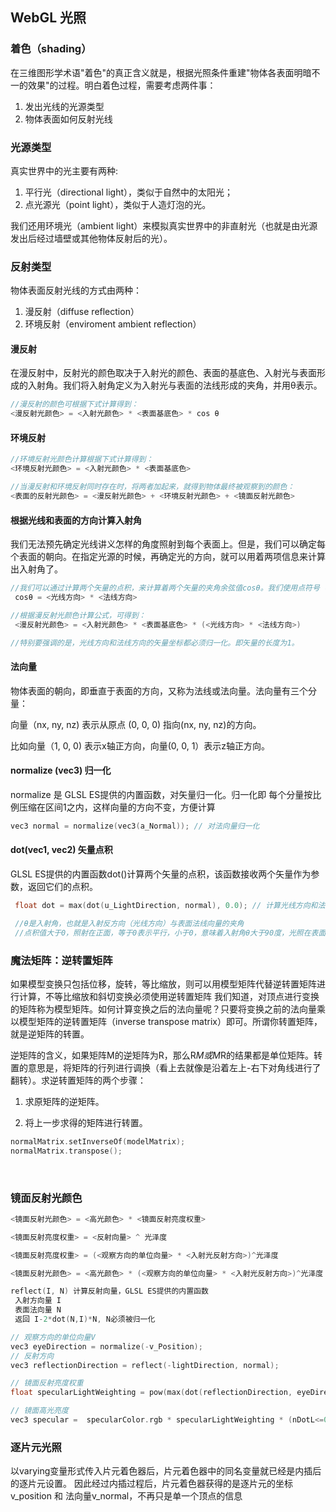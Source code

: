 ## WebGL 光照
### 着色（shading）

在三维图形学术语"着色"的真正含义就是，根据光照条件重建"物体各表面明暗不一的效果"的过程。明白着色过程，需要考虑两件事：

1. 发出光线的光源类型
2. 物体表面如何反射光线



### 光源类型

真实世界中的光主要有两种: 

1. 平行光（directional light），类似于自然中的太阳光；
2. 点光源光（point light），类似于人造灯泡的光。



我们还用环境光（ambient light）来模拟真实世界中的非直射光（也就是由光源发出后经过墙壁或其他物体反射后的光）。



### 反射类型

物体表面反射光线的方式由两种：

1. 漫反射（diffuse reflection）
2. 环境反射（enviroment ambient reflection）



#### 漫反射

在漫反射中，反射光的颜色取决于入射光的颜色、表面的基底色、入射光与表面形成的入射角。我们将入射角定义为入射光与表面的法线形成的夹角，并用θ表示。

```c
//漫反射的颜色可根据下式计算得到：
<漫反射光颜色> = <入射光颜色> * <表面基底色> * cos θ
```



#### 环境反射

```c
//环境反射光颜色计算根据下式计算得到：
<环境反射光颜色> = <入射光颜色> * <表面基底色>

//当漫反射和环境反射同时存在时，将两者加起来，就得到物体最终被观察到的颜色：
<表面的反射光颜色> = <漫反射光颜色> + <环境反射光颜色> + <镜面反射光颜色>
```



#### 根据光线和表面的方向计算入射角

我们无法预先确定光线讲义怎样的角度照射到每个表面上。但是，我们可以确定每个表面的朝向。在指定光源的时候，再确定光的方向，就可以用着两项信息来计算出入射角了。

```c
//我们可以通过计算两个矢量的点积，来计算着两个矢量的夹角余弦值cosθ。我们使用点符号（.）来表示点积运算。这样就可以通过下式计算出来：
 cosθ = <光线方向> * <法线方向>

//根据漫反射光颜色计算公式，可得到：
 <漫反射光颜色> = <入射光颜色> * <表面基底色> * (<光线方向> * <法线方向>)

//特别要强调的是，光线方向和法线方向的矢量坐标都必须归一化。即矢量的长度为1。
```



#### 法向量

物体表面的朝向，即垂直于表面的方向，又称为法线或法向量。法向量有三个分量：

向量（nx, ny, nz) 表示从原点 (0, 0, 0) 指向(nx, ny, nz)的方向。

比如向量（1, 0, 0) 表示x轴正方向，向量(0, 0, 1）表示z轴正方向。   

 

#### normalize (vec3)  归一化

normalize 是 GLSL ES提供的内置函数，对矢量归一化。归一化即 每个分量按比例压缩在区间1之内，这样向量的方向不变，方便计算

```c
vec3 normal = normalize(vec3(a_Normal)); // 对法向量归一化
```



#### dot(vec1, vec2) 矢量点积

GLSL ES提供的内置函数dot()计算两个矢量的点积，该函数接收两个矢量作为参数，返回它们的点积。

```c
 float dot = max(dot(u_LightDirection, normal), 0.0); // 计算光线方向和法向量点积

 //θ是入射角，也就是入射反方向（光线方向）与表面法线向量的夹角
 //点积值大于0，照射在正面，等于0表示平行，小于0，意味着入射角θ大于90度，光照在表面的背面，这时将点积设置为0.0，取消背面的光照。
```



### 魔法矩阵：逆转置矩阵

如果模型变换只包括位移，旋转，等比缩放，则可以用模型矩阵代替逆转置矩阵进行计算，不等比缩放和斜切变换必须使用逆转置矩阵
我们知道，对顶点进行变换的矩阵称为模型矩阵。如何计算变换之后的法向量呢？只要将变换之前的法向量乘以模型矩阵的逆转置矩阵（inverse transpose matrix）即可。所谓你转置矩阵，就是逆矩阵的转置。

逆矩阵的含义，如果矩阵M的逆矩阵为R，那么R*M或M*R的结果都是单位矩阵。转置的意思是，将矩阵的行列进行调换（看上去就像是沿着左上-右下对角线进行了翻转）。求逆转置矩阵的两个步骤：

1. 求原矩阵的逆矩阵。

2. 将上一步求得的矩阵进行转置。

```c
normalMatrix.setInverseOf(modelMatrix);
normalMatrix.transpose();
```

​       

### 镜面反射光颜色

```c
<镜面反射光颜色> = <高光颜色> * <镜面反射亮度权重> 

<镜面反射亮度权重> = <反射向量> ^ 光泽度

<镜面反射亮度权重> = (<观察方向的单位向量> * <入射光反射方向>)^光泽度

<镜面反射光颜色> = <高光颜色> * (<观察方向的单位向量> * <入射光反射方向>)^光泽度

reflect(I, N) 计算反射向量，GLSL ES提供的内置函数 
 入射方向量 I
 表面法向量 N
 返回 I-2*dot(N,I)*N, N必须被归一化

// 观察方向的单位向量V
vec3 eyeDirection = normalize(-v_Position);
// 反射方向
vec3 reflectionDirection = reflect(-lightDirection, normal);

// 镜面反射亮度权重
float specularLightWeighting = pow(max(dot(reflectionDirection, eyeDirection), 0.0), materialShininess);

// 镜面高光亮度
vec3 specular =  specularColor.rgb * specularLightWeighting * (nDotL<=0.0?0.0:1.0);
```



### 逐片元光照

以varying变量形式传入片元着色器后，片元着色器中的同名变量就已经是内插后的逐片元设置。
因此经过内插过程后，片元着色器获得的是逐片元的坐标 v_position 和 法向量v_normal，不再只是单一个顶点的信息